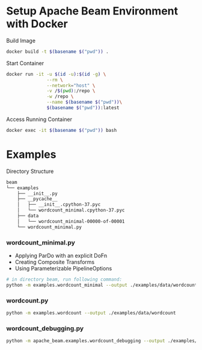 # Setup Apache Beam Environment with Docker
Build Image
```bash
docker build -t $(basename $("pwd")) .
```

Start Container
```bash
docker run -it -u $(id -u):$(id -g) \
               --rm \
               --network="host" \
               -v /$(pwd):/repo \
               -w /repo \
               --name $(basename $("pwd"))\
               $(basename $("pwd")):latest
```
Access Running Container
```bash
docker exec -it $(basename $("pwd")) bash
```

# Examples
Directory Structure
```bash
beam
└── examples
    ├── __init__.py
    ├── __pycache__
    │   ├── __init__.cpython-37.pyc
    │   └── wordcount_minimal.cpython-37.pyc
    ├── data
    │   └── wordcount_minimal-00000-of-00001
    └── wordcount_minimal.py
```
### wordcount_minimal.py
- Applying ParDo with an explicit DoFn
- Creating Composite Transforms
- Using Parameterizable PipelineOptions
```bash
# in directory beam, run following command:
python -m examples.wordcount_minimal --output ./examples/data/wordcount_minimal
```
### wordcount.py
```bash
python -m examples.wordcount --output ./examples/data/wordcount
```
### wordcount_debugging.py
```bash
python -m apache_beam.examples.wordcount_debugging --output ./examples/data/wordcount_debugging
```


